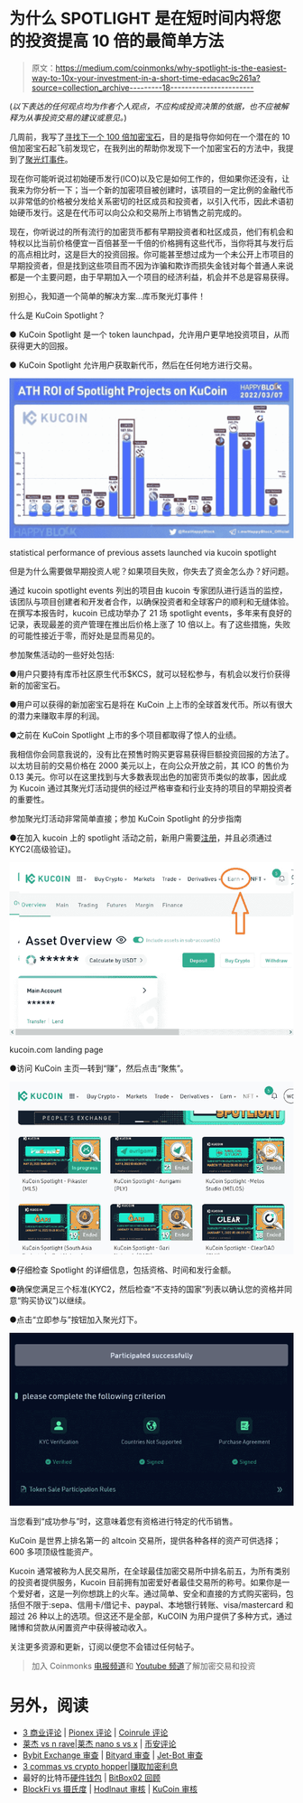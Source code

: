 # 为什么 SPOTLIGHT 是在短时间内将您的投资提高 10 倍的最简单方法

> 原文：<https://medium.com/coinmonks/why-spotlight-is-the-easiest-way-to-10x-your-investment-in-a-short-time-edacac9c261a?source=collection_archive---------18----------------------->

(*以下表达的任何观点均为作者个人观点，不应构成投资决策的依据，也不应被解释为从事投资交易的建议或意见。*)

几周前，我写了[寻找下一个 100 倍加密宝石](/coinmonks/finding-the-next-cryto-gem-9f2ded0081db)，目的是指导你如何在一个潜在的 10 倍加密宝石起飞前发现它，在我列出的帮助你发现下一个加密宝石的方法中，我提到了[聚光灯事件](https://support.kucoin.plus/hc/en-us/articles/4518867203737-How-To-Get-Started-With-KuCoin-Spotlight-)。

现在你可能听说过初始硬币发行(ICO)以及它是如何工作的，但如果你还没有，让我来为你分析一下；当一个新的加密项目被创建时，该项目的一定比例的金融代币以非常低的价格被分发给关系密切的社区成员和投资者，以引入代币，因此术语初始硬币发行。这是在代币可以向公众和交易所上市销售之前完成的。

现在，你听说过的所有流行的加密货币都有早期投资者和社区成员，他们有机会和特权以比当前价格便宜一百倍甚至一千倍的价格拥有这些代币，当你将其与发行后的高点相比时，这是巨大的投资回报。你可能甚至想过成为一个未公开上市项目的早期投资者，但是找到这些项目而不因为诈骗和欺诈而损失金钱对每个普通人来说都是一个主要问题，由于早期加入一个项目的经济利益，机会并不总是容易获得。

别担心，我知道一个简单的解决方案…库币聚光灯事件！

什么是 KuCoin Spotlight？

● KuCoin Spotlight 是一个 token launchpad，允许用户更早地投资项目，从而获得更大的回报。

● KuCoin Spotlight 允许用户获取新代币，然后在任何地方进行交易。

![](img/47d1fbf47a63b3cf028ab241a03e560d.png)

statistical performance of previous assets launched via kucoin spotlight

但是为什么需要做早期投资人呢？如果项目失败，你失去了资金怎么办？好问题。

通过 kucoin spotlight events 列出的项目由 kucoin 专家团队进行适当的监控，该团队与项目创建者和开发者合作，以确保投资者和全球客户的顺利和无缝体验。在撰写本报告时，kucoin 已成功举办了 21 场 spotlight events，多年来有良好的记录，表现最差的资产管理在推出后价格上涨了 10 倍以上。有了这些措施，失败的可能性接近于零，而好处是显而易见的。

参加聚焦活动的一些好处包括:

●用户只要持有库币社区原生代币$KCS，就可以轻松参与，有机会以发行价获得新的加密宝石。

●用户可以获得的新加密宝石是将在 KuCoin 上上市的全球首发代币。所以有很大的潜力来赚取丰厚的利润。

●之前在 KuCoin Spotlight 上市的多个项目都取得了惊人的业绩。

我相信你会同意我说的，没有比在预售时购买更容易获得巨额投资回报的方法了。以太坊目前的交易价格在 2000 美元以上，在向公众开放之前，其 ICO 的售价为 0.13 美元。你可以在这里找到与大多数表现出色的加密货币类似的故事，因此成为 Kucoin 通过其聚光灯活动提供的经过严格审查和行业支持的项目的早期投资者的重要性。

参加聚光灯活动非常简单直接；参加 KuCoin Spotlight 的分步指南

●在加入 kucoin 上的 spotlight 活动之前，新用户需要[注册](https://www.kucoin.com/r/rf/r395ZQJ)，并且必须通过 KYC2(高级验证)。

![](img/132e4de7a1345c4087a152872a91c897.png)

kucoin.com landing page

●访问 KuCoin 主页—转到“赚”，然后点击“聚焦”。

![](img/a962c39c90aef5a81632bd9ab867fc45.png)

●仔细检查 Spotlight 的详细信息，包括资格、时间和发行金额。

●确保您满足三个标准(KYC2，然后检查“不支持的国家”列表以确认您的资格并同意“购买协议”)以继续。

●点击“立即参与”按钮加入聚光灯下。

![](img/06adae6e963a4379e1384b21271c18b6.png)

当您看到“成功参与”时，这意味着您有资格进行特定的代币销售。

KuCoin 是世界上排名第一的 altcoin 交易所，提供各种各样的资产可供选择；600 多项顶级性能资产。

Kucoin 通常被称为人民交易所，在全球最佳加密交易所中排名前五，为所有类别的投资者提供服务，Kucoin 目前拥有加密爱好者最佳交易所的称号。如果你是一个爱好者，这是一列你想跳上的火车。通过简单、安全和直接的方式购买密码，包括但不限于:sepa、信用卡/借记卡、paypal、本地银行转账、visa/mastercard 和超过 26 种以上的选项。但这还不是全部，KuCOIN 为用户提供了多种方式，通过赌博和贷款从闲置资产中获得被动收入。

关注更多资源和更新，订阅以便您不会错过任何帖子。

> 加入 Coinmonks [电报频道](https://t.me/coincodecap)和 [Youtube 频道](https://www.youtube.com/c/coinmonks/videos)了解加密交易和投资

# 另外，阅读

*   [3 商业评论](/coinmonks/3commas-review-an-excellent-crypto-trading-bot-2020-1313a58bec92) | [Pionex 评论](https://coincodecap.com/pionex-review-exchange-with-crypto-trading-bot) | [Coinrule 评论](/coinmonks/coinrule-review-2021-a-beginner-friendly-crypto-trading-bot-daf0504848ba)
*   [莱杰 vs n rave](/coinmonks/ledger-vs-ngrave-zero-7e40f0c1d694)|[莱杰 nano s vs x](/coinmonks/ledger-nano-s-vs-x-battery-hardware-price-storage-59a6663fe3b0) | [币安评论](/coinmonks/binance-review-ee10d3bf3b6e)
*   [Bybit Exchange 审查](/coinmonks/bybit-exchange-review-dbd570019b71) | [Bityard 审查](https://coincodecap.com/bityard-reivew) | [Jet-Bot 审查](https://coincodecap.com/jet-bot-review)
*   [3 commas vs crypto hopper](/coinmonks/3commas-vs-pionex-vs-cryptohopper-best-crypto-bot-6a98d2baa203)|[赚取加密利息](/coinmonks/earn-crypto-interest-b10b810fdda3)
*   最好的比特币[硬件钱包](/coinmonks/hardware-wallets-dfa1211730c6) | [BitBox02 回顾](/coinmonks/bitbox02-review-your-swiss-bitcoin-hardware-wallet-c36c88fff29)
*   [BlockFi vs 摄氏度](/coinmonks/blockfi-vs-celsius-vs-hodlnaut-8a1cc8c26630) | [Hodlnaut 审核](/coinmonks/hodlnaut-review-best-way-to-hodl-is-to-earn-interest-on-your-bitcoin-6658a8c19edf) | [KuCoin 审核](https://coincodecap.com/kucoin-review)